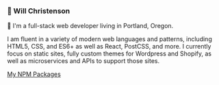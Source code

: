 ### :floppy_disk: Will Christenson
:wave: I'm a full-stack web developer living in Portland, Oregon.

I am fluent in a variety of modern web languages and patterns, including HTML5, CSS, and ES6+ as well as React, PostCSS, and more. I currently focus on static sites, fully custom themes for Wordpress and Shopify, as well as microservices and APIs to support those sites.

[My NPM Packages](https://www.npmjs.com/~mrspecific)


<!--
**MrSpecific/MrSpecific** is a ✨ _special_ ✨ repository because its `README.md` (this file) appears on your GitHub profile.

Here are some ideas to get you started:

- 🔭 I’m currently working on ...
- 🌱 I’m currently learning ...
- 👯 I’m looking to collaborate on ...
- 🤔 I’m looking for help with ...
- 💬 Ask me about ...
- 📫 How to reach me: ...
- 😄 Pronouns: ...
- ⚡ Fun fact: ...
-->
